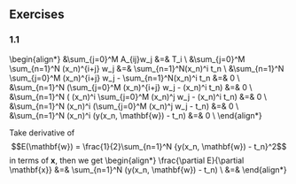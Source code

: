 ## Exercises
### 1.1
\begin{align*}
&\sum_{j=0}^M A_{ij}w_j &=& T_i \\
&\sum_{j=0}^M \sum_{n=1}^N (x_n)^{i+j} w_j &=& \sum_{n=1}^N(x_n)^i t_n \\
&\sum_{n=1}^N \sum_{j=0}^M (x_n)^{i+j} w_j - \sum_{n=1}^N(x_n)^i t_n &=& 0 \\
&\sum_{n=1}^N (\sum_{j=0}^M (x_n)^{i+j} w_j - (x_n)^i t_n) &=& 0 \\
&\sum_{n=1}^N ( (x_n)^i \sum_{j=0}^M (x_n)^j w_j - (x_n)^i t_n) &=& 0 \\
&\sum_{n=1}^N (x_n)^i (\sum_{j=0}^M (x_n)^j w_j - t_n) &=& 0 \\
&\sum_{n=1}^N (x_n)^i (y(x_n, \mathbf{w}) - t_n) &=& 0 \\
\end{align*}

Take derivative of
$$E(\mathbf{w}) = \frac{1}{2}\sum_{n=1}^N {y(x_n, \mathbf{w}) - t_n}^2$$
in terms of $\mathbf{x}$, then we get
\begin{align*}
\frac{\partial E}{\partial \mathbf{x}} &=& \sum_{n=1}^N (y(x_n, \mathbf{w}) - t_n) \\
&=&
\end{align*}

